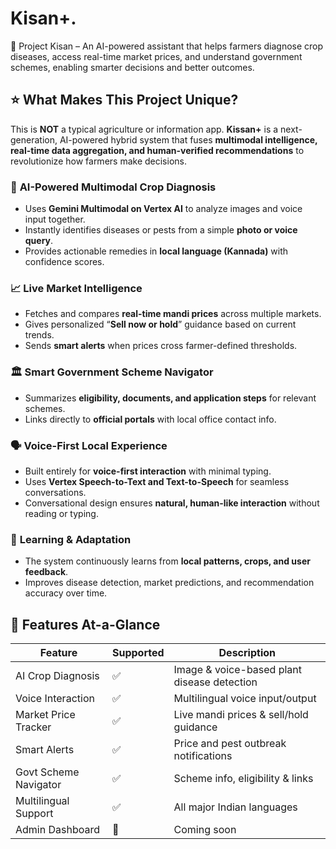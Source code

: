 # Kisan+.
🌱 Project Kisan – An AI-powered assistant that helps farmers diagnose crop diseases, access real-time market prices, and understand government schemes, enabling smarter decisions and better outcomes.

## ⭐️ **What Makes This Project Unique?**

This is **NOT** a typical agriculture or information app.
**Kissan+** is a next-generation, AI-powered hybrid system that fuses **multimodal intelligence, real-time data aggregation, and human-verified recommendations** to revolutionize how farmers make decisions.

### 🌿 **AI-Powered Multimodal Crop Diagnosis**

* Uses **Gemini Multimodal on Vertex AI** to analyze images and voice input together.
* Instantly identifies diseases or pests from a simple **photo or voice query**.
* Provides actionable remedies in **local language (Kannada)** with confidence scores.

### 📈 **Live Market Intelligence**

* Fetches and compares **real-time mandi prices** across multiple markets.
* Gives personalized “**Sell now or hold**” guidance based on current trends.
* Sends **smart alerts** when prices cross farmer-defined thresholds.

### 🏛️ **Smart Government Scheme Navigator**

* Summarizes **eligibility, documents, and application steps** for relevant schemes.
* Links directly to **official portals** with local office contact info.

### 🗣️ **Voice-First Local Experience**

* Built entirely for **voice-first interaction** with minimal typing.
* Uses **Vertex Speech-to-Text and Text-to-Speech** for seamless conversations.
* Conversational design ensures **natural, human-like interaction** without reading or typing.

### 🧠 **Learning & Adaptation**

* The system continuously learns from **local patterns, crops, and user feedback**.
* Improves disease detection, market predictions, and recommendation accuracy over time.

## 🌾 Features At-a-Glance

| Feature | Supported | Description |
|----------|------------|-------------|
| AI Crop Diagnosis | ✅ | Image & voice-based plant disease detection |
| Voice Interaction | ✅ | Multilingual voice input/output |
| Market Price Tracker | ✅ | Live mandi prices & sell/hold guidance |
| Smart Alerts | ✅ | Price and pest outbreak notifications |
| Govt Scheme Navigator | ✅ | Scheme info, eligibility & links |
| Multilingual Support | ✅ | All major Indian languages |
| Admin Dashboard | 🚧 | Coming soon |




